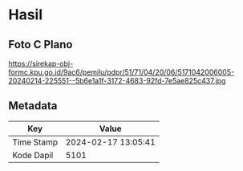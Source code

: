 # Hasil

## Foto C Plano

https://sirekap-obj-formc.kpu.go.id/9ac6/pemilu/pdpr/51/71/04/20/06/5171042006005-20240214-225551--5b6e1a1f-3172-4683-92fd-7e5ae825c437.jpg


## Metadata

| Key        | Value               |
| ---------- | ------------------- |
| Time Stamp | 2024-02-17 13:05:41 |
| Kode Dapil | 5101                |



